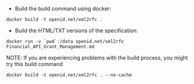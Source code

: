 * Build the build command using docker: 

```
docker build -t openid.net/xml2rfc .
```

* Build the HTML/TXT versions of the specification: 

```
docker run -v `pwd`:/data openid.net/xml2rfc Financial_API_Grant_Management.md
```

NOTE: If you are experiencing problems with the build process, you might try this build command

```
docker build -t openid.net/xml2rfc . --no-cache
```

